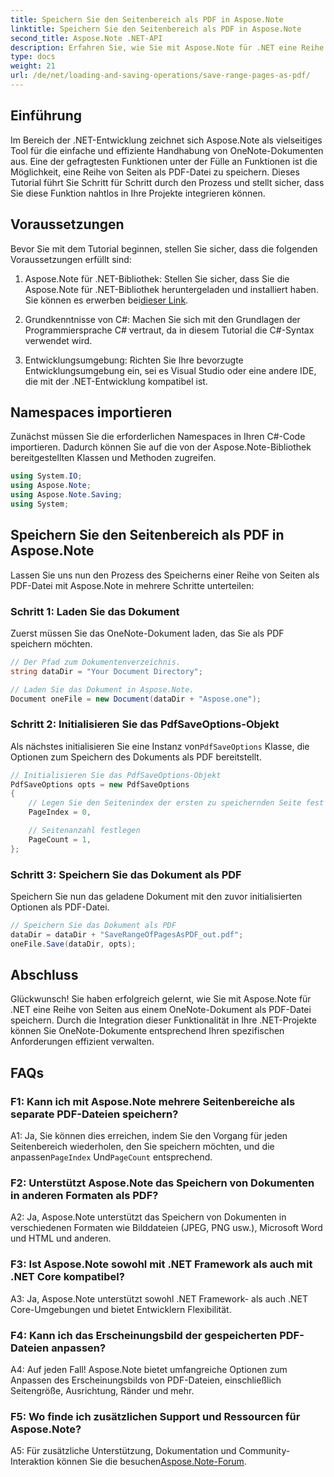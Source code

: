 ```yaml
---
title: Speichern Sie den Seitenbereich als PDF in Aspose.Note
linktitle: Speichern Sie den Seitenbereich als PDF in Aspose.Note
second_title: Aspose.Note .NET-API
description: Erfahren Sie, wie Sie mit Aspose.Note für .NET eine Reihe von Seiten aus OneNote-Dokumenten als PDF-Dateien speichern. Schritt-für-Schritt-Anleitung enthalten.
type: docs
weight: 21
url: /de/net/loading-and-saving-operations/save-range-pages-as-pdf/
---
```

## Einführung

Im Bereich der .NET-Entwicklung zeichnet sich Aspose.Note als vielseitiges Tool für die einfache und effiziente Handhabung von OneNote-Dokumenten aus. Eine der gefragtesten Funktionen unter der Fülle an Funktionen ist die Möglichkeit, eine Reihe von Seiten als PDF-Datei zu speichern. Dieses Tutorial führt Sie Schritt für Schritt durch den Prozess und stellt sicher, dass Sie diese Funktion nahtlos in Ihre Projekte integrieren können.

## Voraussetzungen

Bevor Sie mit dem Tutorial beginnen, stellen Sie sicher, dass die folgenden Voraussetzungen erfüllt sind:

1.  Aspose.Note für .NET-Bibliothek: Stellen Sie sicher, dass Sie die Aspose.Note für .NET-Bibliothek heruntergeladen und installiert haben. Sie können es erwerben bei[dieser Link](https://releases.aspose.com/note/net/).
   
2. Grundkenntnisse von C#: Machen Sie sich mit den Grundlagen der Programmiersprache C# vertraut, da in diesem Tutorial die C#-Syntax verwendet wird.
   
3. Entwicklungsumgebung: Richten Sie Ihre bevorzugte Entwicklungsumgebung ein, sei es Visual Studio oder eine andere IDE, die mit der .NET-Entwicklung kompatibel ist.

## Namespaces importieren

Zunächst müssen Sie die erforderlichen Namespaces in Ihren C#-Code importieren. Dadurch können Sie auf die von der Aspose.Note-Bibliothek bereitgestellten Klassen und Methoden zugreifen.

```csharp
using System.IO;
using Aspose.Note;
using Aspose.Note.Saving;
using System;
```

## Speichern Sie den Seitenbereich als PDF in Aspose.Note

Lassen Sie uns nun den Prozess des Speicherns einer Reihe von Seiten als PDF-Datei mit Aspose.Note in mehrere Schritte unterteilen:

### Schritt 1: Laden Sie das Dokument

Zuerst müssen Sie das OneNote-Dokument laden, das Sie als PDF speichern möchten.

```csharp
// Der Pfad zum Dokumentenverzeichnis.
string dataDir = "Your Document Directory";

// Laden Sie das Dokument in Aspose.Note.
Document oneFile = new Document(dataDir + "Aspose.one");
```

### Schritt 2: Initialisieren Sie das PdfSaveOptions-Objekt

 Als nächstes initialisieren Sie eine Instanz von`PdfSaveOptions` Klasse, die Optionen zum Speichern des Dokuments als PDF bereitstellt.

```csharp
// Initialisieren Sie das PdfSaveOptions-Objekt
PdfSaveOptions opts = new PdfSaveOptions
{
    // Legen Sie den Seitenindex der ersten zu speichernden Seite fest
    PageIndex = 0,

    // Seitenanzahl festlegen
    PageCount = 1,
};
```

### Schritt 3: Speichern Sie das Dokument als PDF

Speichern Sie nun das geladene Dokument mit den zuvor initialisierten Optionen als PDF-Datei.

```csharp
// Speichern Sie das Dokument als PDF
dataDir = dataDir + "SaveRangeOfPagesAsPDF_out.pdf";
oneFile.Save(dataDir, opts);
```

## Abschluss

Glückwunsch! Sie haben erfolgreich gelernt, wie Sie mit Aspose.Note für .NET eine Reihe von Seiten aus einem OneNote-Dokument als PDF-Datei speichern. Durch die Integration dieser Funktionalität in Ihre .NET-Projekte können Sie OneNote-Dokumente entsprechend Ihren spezifischen Anforderungen effizient verwalten.

## FAQs

### F1: Kann ich mit Aspose.Note mehrere Seitenbereiche als separate PDF-Dateien speichern?

A1: Ja, Sie können dies erreichen, indem Sie den Vorgang für jeden Seitenbereich wiederholen, den Sie speichern möchten, und die anpassen`PageIndex` Und`PageCount` entsprechend.
   
### F2: Unterstützt Aspose.Note das Speichern von Dokumenten in anderen Formaten als PDF?

A2: Ja, Aspose.Note unterstützt das Speichern von Dokumenten in verschiedenen Formaten wie Bilddateien (JPEG, PNG usw.), Microsoft Word und HTML und anderen.
   
### F3: Ist Aspose.Note sowohl mit .NET Framework als auch mit .NET Core kompatibel?

A3: Ja, Aspose.Note unterstützt sowohl .NET Framework- als auch .NET Core-Umgebungen und bietet Entwicklern Flexibilität.
   
### F4: Kann ich das Erscheinungsbild der gespeicherten PDF-Dateien anpassen?

A4: Auf jeden Fall! Aspose.Note bietet umfangreiche Optionen zum Anpassen des Erscheinungsbilds von PDF-Dateien, einschließlich Seitengröße, Ausrichtung, Ränder und mehr.
   
### F5: Wo finde ich zusätzlichen Support und Ressourcen für Aspose.Note?

 A5: Für zusätzliche Unterstützung, Dokumentation und Community-Interaktion können Sie die besuchen[Aspose.Note-Forum](https://forum.aspose.com/c/note/28).